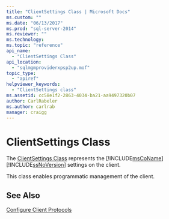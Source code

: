 ```yaml
---
title: "ClientSettings Class | Microsoft Docs"
ms.custom: ""
ms.date: "06/13/2017"
ms.prod: "sql-server-2014"
ms.reviewer: ""
ms.technology: 
ms.topic: "reference"
api_name: 
  - "ClientSettings Class"
api_location: 
  - "sqlmgmproviderxpsp2up.mof"
topic_type: 
  - "apiref"
helpviewer_keywords: 
  - "ClientSettings class"
ms.assetid: cc58e1f2-2863-4034-ba21-aa9497320b07
author: CarlRabeler
ms.author: carlrab
manager: craigg
---
```

# ClientSettings Class
  The [ClientSettings Class](clientsettings-class.md) represents the [!INCLUDE[msCoName](../../includes/msconame-md.md)] [!INCLUDE[ssNoVersion](../../includes/ssnoversion-md.md)] settings on the client.  
  
 This class enables programmatic management of the client.  
  
## See Also  
 [Configure Client Protocols](http://technet.microsoft.com/library/ms181035.aspx)  
  
  
